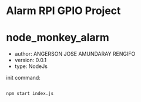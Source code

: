 # Alarm RPI GPIO Project
# node_monkey_alarm
- author: ANGERSON JOSE AMUNDARAY RENGIFO
- version: 0.0.1
- type: NodeJs

init command:
```

npm start index.js

```